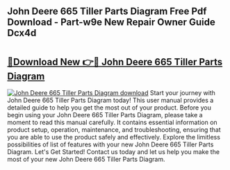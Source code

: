 ## John Deere 665 Tiller Parts Diagram Free Pdf Download - Part-w9e New Repair Owner Guide Dcx4d

# <h2><a href="http://dfu66w.blite.top/?on=John+Deere+665+Tiller+Parts+Diagram">🔗Download New 👉🔴 John Deere 665 Tiller Parts Diagram</a></h2>

[![John Deere 665 Tiller Parts Diagram download](https://i.imgur.com/lujVjoI.png)](http://dfu66w.blite.top/?on=John+Deere+665+Tiller+Parts+Diagram)
Start your journey with John Deere 665 Tiller Parts Diagram today! This user manual provides a detailed guide to help you get the most out of your product. Before you begin using your John Deere 665 Tiller Parts Diagram, please take a moment to read this manual carefully. It contains essential information on product setup, operation, maintenance, and troubleshooting, ensuring that you are able to use the product safely and effectively. Explore the limitless possibilities of list of features with your new John Deere 665 Tiller Parts Diagram. Let's Get Started! Contact us today and let us help you make the most of your new John Deere 665 Tiller Parts Diagram.
